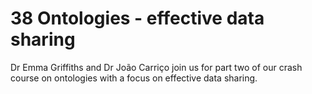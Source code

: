 # 38 Ontologies - effective data sharing

Dr Emma Griffiths and Dr João Carriço join us for part two of our crash course on ontologies with a focus on effective data sharing.


